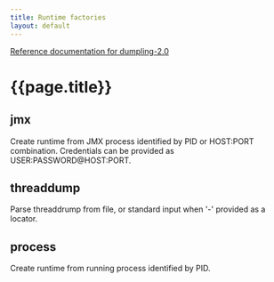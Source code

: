 ```yaml
---
title: Runtime factories
layout: default
---
```

[Reference documentation for dumpling-2.0](.)

# {{page.title}}

## jmx
Create runtime from JMX process identified by PID or HOST:PORT combination. Credentials can be provided as USER:PASSWORD@HOST:PORT.

## threaddump
Parse threaddrump from file, or standard input when '-' provided as a locator.

## process
Create runtime from running process identified by PID.
